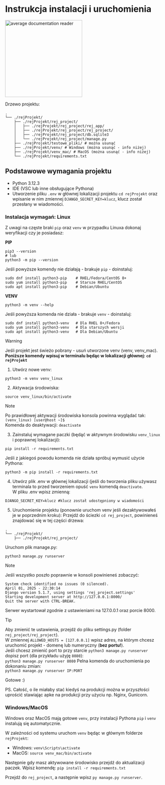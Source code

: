 # Instrukcja instalacji i uruchomienia

<img src="https://pbs.twimg.com/media/Gckuo8OXMAARQqZ.png" alt="average documentation reader" width=250>

Drzewo projektu:
```
.
└── ./rejProjekt/
    ├── ./rejProjekt/rej_project/
    │   ├── ./rejProjekt/rej_project/rej_app/
    │   ├── ./rejProjekt/rej_project/rej_project/
    │   ├── ./rejProjekt/rej_project/db.sqlite3
    │   └── ./rejProjekt/rej_project/manage.py
    ├── ./rejProjekt/testowe_pliki/ # można usunąć
    ├── ./rejProjekt/venv/ # Windows (można usunąć - info niżej)
    ├── ./rejProjekt/venv_mac/ # MacOS (można usunąć - info niżej)
    └── ./rejProjekt/requirements.txt
```
## Podstawowe wymagania projektu
 
 - Python 3.12.3
 - IDE (VSC lub inne obsługujące Pythona)
 - Utworzenie pliku ```.env``` w głównej lokalizacji projektu ```cd rejProjekt``` oraz wpisanie w nim zmiennej ```DJANGO_SECRET_KEY=klucz```, klucz został przesłany w wiadomości.

### Instalacja wymagań: **Linux**
Z uwagi na częste braki ```pip``` oraz ```venv``` w przypadku Linuxa dokonaj weryfikacji czy je posiadasz:

**PIP**

```
pip3 --version
# lub
python3 -m pip --version
```

Jeśli powyższe komendy nie działają - brakuje ```pip``` - doinstaluj:
```
sudo dnf install python3-pip    # RHEL/Fedora/CentOS 8+
sudo yum install python3-pip    # Starsze RHEL/CentOS
sudo apt install python3-pip    # Debian/Ubuntu
```

**VENV**

```
python3 -m venv --help
```

Jeśli powyższa komenda nie działa - brakuje ```venv``` - doinstaluj:
```
sudo dnf install python3-venv   # Dla RHEL 8+/Fedora
sudo yum install python3-venv   # Dla starszych wersji
sudo apt install python3-venv   # Dla Debian/Ubuntu
```

> [!WARNING]
> Jeśli projekt jest świeżo pobrany - usuń utworzone venv (venv, venv_mac).<br>
> **Poniższe komendy wpisuj w terminalu będąc w lokalizacji głównej: ```cd rejProjekt```**
1. Utwórz nowe venv:
```
python3 -m venv venv_linux
```

2. Aktywacja środowiska:
```
source venv_linux/bin/activate
```
   
> [!NOTE]
> Po prawidłowej aktywacji środowiska konsola powinna wyglądać tak:<br>
> ```(venv_linux) [user@host ~]$```<br>
> Komenda do deaktywacji: ```deactivate```

3. Zainstaluj wymagane paczki (będąć w aktywnym środowisku ```venv_linux``` i poprawnej lokalizacji):
```
pip install -r requirements.txt
```

Jeśli z jakiegoś powodu komenda nie działa spróbuj wymusić użycie Pythona:
```
python3 -m pip install -r requirements.txt
```

4. Utwórz plik .env w głównej lokalizacji (jeśli do tworzenia pliku używasz terminala to przed tworzeniem opuść ```venv``` komendą ```deactivate```.<br>
W pliku .env wpisz zmienną:
```
DJANGO_SECRET_KEY=klucz #klucz został udostępniony w wiadomości
```

5. Uruchomienie projektu (ponownie uruchom venv jeśli dezaktywowałeś je w poprzednim kroku):
Przejdź do ściezki ```cd rej_project```, powinieneś znajdować się w tej części drzewa:
```
.
└── ./rejProjekt/
    ├── ./rejProjekt/rej_project/
```
Uruchom plik manage.py:
```
python3 manage.py runserver
```
> [!NOTE]
> Jeśli wszystko poszło poprawnie w konsoli powinieneś zobaczyć:
>```
>System check identified no issues (0 silenced).
>April 01, 2025 - 22:30:14
>Django version 5.1.7, using settings 'rej_project.settings'
>Starting development server at http://127.0.0.1:8000/
>Quit the server with CTRL-BREAK.
>```

Serwer wystartował zgodnie z ustawieniami na 127.0.0.1 oraz porcie 8000.<br>
> [!TIP]
> Aby zmienić te ustawienia, przejdź do pliku settings.py (folder ```rej_project/rej_project```).<br>
> W zmiennej ```ALLOWED_HOSTS = [127.0.0.1]``` wpisz adres, na którym chcesz uruchomić projekt - domenę lub numeryczny (**bez portu!**).<br>
> Jeśli chcesz zmienić port to przy starcie ```python3 manage.py runserver``` dopisz port (dla przykładu użyję ```8080```):<br>
> ```python3 manage.py runserver 8080```
> Pelna komenda do uruchomienia po dokonaniu zmian:<br>
> ```python3 manage.py runserver IP:PORT```

Gotowe :)

PS. Całość, o ile miałaby stać kiedyś na produkcji można w przyszłości uprościć stawiając apke na produkcji przy użyciu np. Nginx, Gunicorn.

### Windows/MacOS

Windows oraz MacOS mają gotowe ```venv```, przy instalacji Pythona ```pip``` i ```venv``` instalują się automatycznie.

W zależności od systemu uruchom ```venv``` będąc w głównym folderze ```rejProjekt```:
- Windows:
  ```venv\Scripts\activate```
- MacOS:
  ```source venv_mac/bin/activate```

Następnie gdy masz aktywowane środowisko przejdź do aktualizacji paczek.
Wpisz komendę:
```pip install -r requirements.txt```

Przejdź do ```rej_project```, a następnie wpisz ```py manage.py runserver```.
